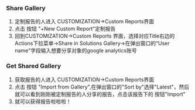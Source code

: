 ### Share Gallery
1. 定制报告的人进入 CUSTOMIZATION→Custom Reports界面
2. 点击 按钮 "+New Custom Report"定制报告
3. 回到CUSTOMIZATION→Custom Reports 界面，选择对应Title右边的Actions下拉菜单→Share in Solutions Gallery→在弹出窗口的“User name"字段输入想要分享对象的google analytics账号

### Get Shared Gallery
1. 获取报告的人进入 CUSTOMIZATION→Custom Reports界面
2. 点击 按钮 "Import from Gallery",在弹出窗口的"Sort by"选择"Latest"，然后就可以看到刚刚被定制报告的人分享的报告，点击该报告下的 按钮"Import"
3. 就可以获得报告啦啦啦！


